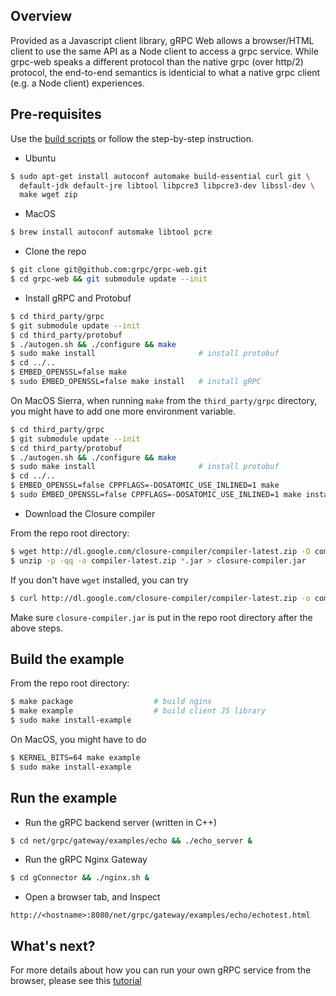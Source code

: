 ## Overview

Provided as a Javascript client library, gRPC Web allows a browser/HTML client
to use the same API as a Node client to access a grpc service. While grpc-web
speaks a different protocol than the native grpc (over http/2) protocol, the
end-to-end semantics is identicial to what a native grpc client (e.g. a Node
client) experiences.

## Pre-requisites

Use the [build scripts](https://github.com/grpc/grpc-web/blob/master/README.md)
or follow the step-by-step instruction.

* Ubuntu

```sh
$ sudo apt-get install autoconf automake build-essential curl git \
  default-jdk default-jre libtool libpcre3 libpcre3-dev libssl-dev \
  make wget zip
```

* MacOS

```sh
$ brew install autoconf automake libtool pcre
```

* Clone the repo

```sh
$ git clone git@github.com:grpc/grpc-web.git
$ cd grpc-web && git submodule update --init
```

* Install gRPC and Protobuf

```sh
$ cd third_party/grpc
$ git submodule update --init
$ cd third_party/protobuf
$ ./autogen.sh && ./configure && make
$ sudo make install                       # install protobuf
$ cd ../..
$ EMBED_OPENSSL=false make
$ sudo EMBED_OPENSSL=false make install   # install gRPC
```

On MacOS Sierra, when running `make` from the `third_party/grpc` directory,
you might have to add one more environment variable.

```sh
$ cd third_party/grpc
$ git submodule update --init
$ cd third_party/protobuf
$ ./autogen.sh && ./configure && make
$ sudo make install                       # install protobuf
$ cd ../..
$ EMBED_OPENSSL=false CPPFLAGS=-DOSATOMIC_USE_INLINED=1 make
$ sudo EMBED_OPENSSL=false CPPFLAGS=-DOSATOMIC_USE_INLINED=1 make install  # install gRPC
```

* Download the Closure compiler

From the repo root directory:

```sh
$ wget http://dl.google.com/closure-compiler/compiler-latest.zip -O compiler-latest.zip
$ unzip -p -qq -o compiler-latest.zip *.jar > closure-compiler.jar
```

If you don't have `wget` installed, you can try

```sh
$ curl http://dl.google.com/closure-compiler/compiler-latest.zip -o compiler-latest.zip
```

Make sure `closure-compiler.jar` is put in the repo root directory after the
above steps.

## Build the example

From the repo root directory:

```sh
$ make package                  # build nginx
$ make example                  # build client JS library
$ sudo make install-example
```

On MacOS, you might have to do

```sh
$ KERNEL_BITS=64 make example
$ sudo make install-example
```

## Run the example

* Run the gRPC backend server (written in C++)

```sh
$ cd net/grpc/gateway/examples/echo && ./echo_server &
```

* Run the gRPC Nginx Gateway

```sh
$ cd gConnector && ./nginx.sh &
```

* Open a browser tab, and Inspect
```
http://<hostname>:8080/net/grpc/gateway/examples/echo/echotest.html
```


## What's next?

For more details about how you can run your own gRPC service from the browser,
please see this [tutorial](tutorial.md)
